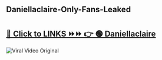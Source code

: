 
 ## Daniellaclaire-Only-Fans-Leaked

# <h2><a href="https://clipsfans.com/Daniellaclaire&ref=git">🔗 Click to LINKS ⏩⏩ 👉 🟢 Daniellaclaire </a></h2>

<a href="https://clipsfans.com/Daniellaclaire&ref=git" rel="nofollow" data-target="animated-image.originalLink"><img src="https://i.ibb.co.com/xMMVF88/686577567.gif" alt="Viral Video Original" style="max-width: 100%; display: inline-block;" data-target="animated-image.originalImage"></a>
